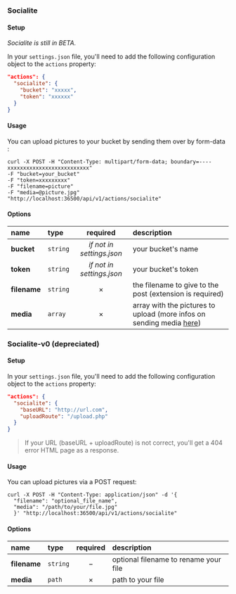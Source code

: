 ### Socialite

#### Setup

_Socialite is still in BETA._

In your `settings.json` file, you'll need to add the following configuration object to the `actions` property:

```json
"actions": {
  "socialite": {
    "bucket": "xxxxx",
    "token": "xxxxxx"
  }
}
```

#### Usage

You can upload pictures to your bucket by sending them over by form-data :

```cURL
curl -X POST -H "Content-Type: multipart/form-data; boundary=----xxxxxxxxxxxxxxxxxxxxxxxxxx"
-F "bucket=your_bucket"
-F "token=xxxxxxxxx"
-F "filename=picture"
-F "media=@picture.jpg"
"http://localhost:36500/api/v1/actions/socialite"
```

#### Options

|name|type|required|description|
|:---|:---|:---:|:---|
|**bucket**|`string`|_if not in settings.json_|your bucket's name|
|**token**|`string`|_if not in settings.json_|your bucket's token|
|**filename**|`string`|&times;|the filename to give to the post (extension is required)|
|**media**|`array`|&times;|array with the pictures to upload (more infos on sending media [here](/postRequest.md))|


### Socialite-v0 (depreciated)

#### Setup

In your `settings.json` file, you'll need to add the following configuration object to the `actions` property:

```json
"actions": {
  "socialite": {
    "baseURL": "http://url.com",
    "uploadRoute": "/upload.php"
  }
}
```

> If your URL (baseURL + uploadRoute) is not correct, you'll get a 404 error HTML page as a response.

#### Usage

You can upload pictures via a POST request:

```cURL
curl -X POST -H "Content-Type: application/json" -d '{
  "filename": "optional_file_name",
  "media": "/path/to/your/file.jpg"
  }' "http://localhost:36500/api/v1/actions/socialite"
  ```

  #### Options

  |name|type|required|description|
  |:---|:---|:---:|:---|
  |**filename**|`string`|&minus;|optional filename to rename your file|
  |**media**|`path`|&times;|path to your file|

